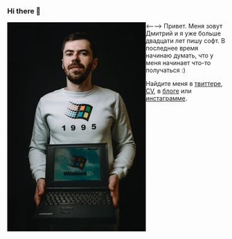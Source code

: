 ### Hi there 👋

<--<img align="left" width="320" src="media/dmytro_koshovyi.jpg">--> Привет. Меня зовут Дмитрий и я уже больше двадцати лет пишу софт. В последнее время начинаю думать, что у меня начинает что-то получаться :) 

Найдите меня в [твиттере](https://twitter.com/devellloper), [CV](https://koshovyi.com), в [блоге](https://dev.koshovyi.com) или [инстаграмме](https://www.instagram.com/devprg/).

<!--
**koshovyi/koshovyi** is a ✨ _special_ ✨ repository because its `README.md` (this file) appears on your GitHub profile.

Here are some ideas to get you started:

- 🔭 I’m currently working on ...
- 🌱 I’m currently learning ...
- 👯 I’m looking to collaborate on ...
- 🤔 I’m looking for help with ...
- 💬 Ask me about ...
- 📫 How to reach me: ...
- 😄 Pronouns: ...
- ⚡ Fun fact: ...
-->

